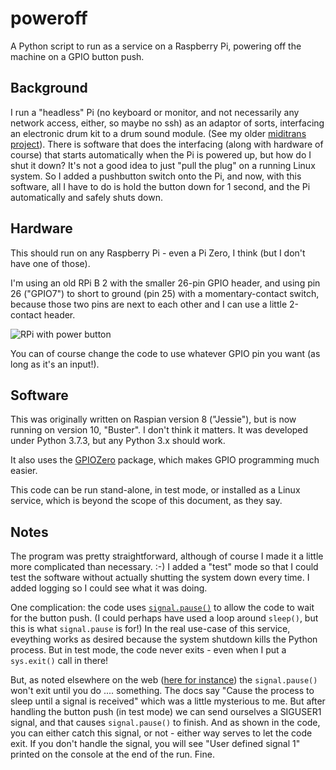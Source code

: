 # poweroff
A Python script to run as a service on a Raspberry Pi, powering off the machine on a GPIO button push.

## Background
I run a "headless" Pi (no keyboard or monitor, and not necessarily any network access, either, so maybe no ssh)
as an adaptor of sorts, interfacing an electronic drum kit to a drum sound module. (See my older [miditrans project](https://github.com/RobCranfill/miditrans)).
There is software that does the interfacing (along with hardware of course) that starts automatically when the Pi
is powered up, but how do I shut it down? It's not a good idea to just "pull the plug" on a running Linux system.
So I added a pushbutton switch onto the Pi, and now, with this software, all I have to do is hold the button down
for 1 second, and the Pi automatically and safely shuts down.


## Hardware
This should run on any Raspberry Pi - even a Pi Zero, I think (but I don't have one of those).

I'm using an old RPi B 2 with the smaller 26-pin GPIO header,
and using pin 26 ("GPIO7") to short to ground (pin 25) with a momentary-contact switch,
because those two pins are next to each other and I can use a little 2-contact header.

![RPi with power button](http://robcranfill.net/images/RPiPowerButton.jpg)

You can of course change the code to use whatever GPIO pin you want (as long as it's an input!).


## Software
This was originally written on Raspian version 8 ("Jessie"), but is now running on version 10, "Buster". I don't think it matters.
It was developed under Python 3.7.3, but any Python 3.x should work.

It also uses the [GPIOZero](https://gpiozero.readthedocs.io/en/stable/index.html#) package,
which makes GPIO programming much easier.

This code can be run stand-alone, in test mode, or installed as a Linux service, which is beyond the scope of this document, as they say.


## Notes
The program was pretty straightforward, although of course I made it a little more complicated than necessary. :-)
I added a "test" mode so that I could test the software without actually shutting the system down every time.
I added logging so I could see what it was doing.

One complication: the code uses [`signal.pause()`](https://docs.python.org/3.5/library/signal.html#signal.pause) 
to allow the code to wait for the button push.
(I could perhaps have used a loop around `sleep()`, but this is what `signal.pause` is for!)
In the real use-case of this service, eveything works as desired because the system shutdown kills the Python process.
But in test mode, the code never exits - even when I put a `sys.exit()` call in there!

But, as noted elsewhere on the web ([here for instance](https://stackoverflow.com/questions/35203141/how-to-exit-python-program-on-raspberry)) 
the `signal.pause()` won't exit until you do .... something.
The docs say "Cause the process to sleep until a signal is received" which was a little mysterious to me.
But after handling the button push (in test mode) we can send ourselves a SIGUSER1 signal, and that causes `signal.pause()` to finish.
And as shown in the code, you can either catch this signal, or not - either way serves to let the code exit.
If you don't handle the signal, you will see "User defined signal 1" printed on the console at the end of the run. Fine.

